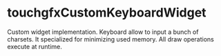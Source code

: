 # touchgfxCustomKeyboardWidget
Custom widget implementation. Keyboard allow to input a bunch of charsets. It specialized for minimizing used memory. All draw operations execute at runtime.
